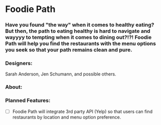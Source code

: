 # **Foodie Path**
### **Have you found "the way" when it comes to healthy eating?  But then, the path to eating healthy is hard to navigate and wayyyy to tempting when it comes to dining out?!?!  Foodie Path will help you find the restaurants with the menu options you seek so that your path remains clean and pure.**

### **Designers:**
Sarah Anderson, Jen Schumann, and possible others.

### **About:**

### **Planned Features:**
- [ ] Foodie Path will integrate 3rd party API (Yelp) so that users can find restaurants by location and menu option preference.
